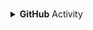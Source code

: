 <h1 align="center"></h1>
 
 
 <details>
    <summary><b>GitHub</b> Activity</summary>
    <img align="left" src="https://github-readme-stats.vercel.app/api?username=ByteLock&theme=tokyonight">
    <img src="https://github-readme-streak-stats.herokuapp.com/?user=ByteLock&theme=tokyonight">
</details>

